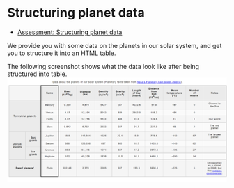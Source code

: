 # Structuring planet data

- [Assessment: Structuring planet data](https://developer.mozilla.org/en-US/docs/Learn/HTML/Tables/Structuring_planet_data)

We provide you with some data on the planets in our solar system, and get you to structure it into an HTML table.

The following screenshot shows what the data look like after being structured into table. \
<img src="assets/assessments_planet_index_html.png" width="640">
